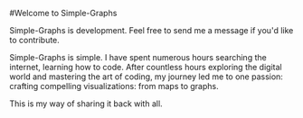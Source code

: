 #Welcome to Simple-Graphs

Simple-Graphs is development. Feel free to send me a message if you'd like to contribute.

Simple-Graphs is simple. I have spent numerous hours searching the internet, learning how to code.  After countless hours exploring the digital world and mastering the art of coding, my journey led me to one passion: crafting compelling visualizations: from maps to graphs. 

This is my way of sharing it back with all.

